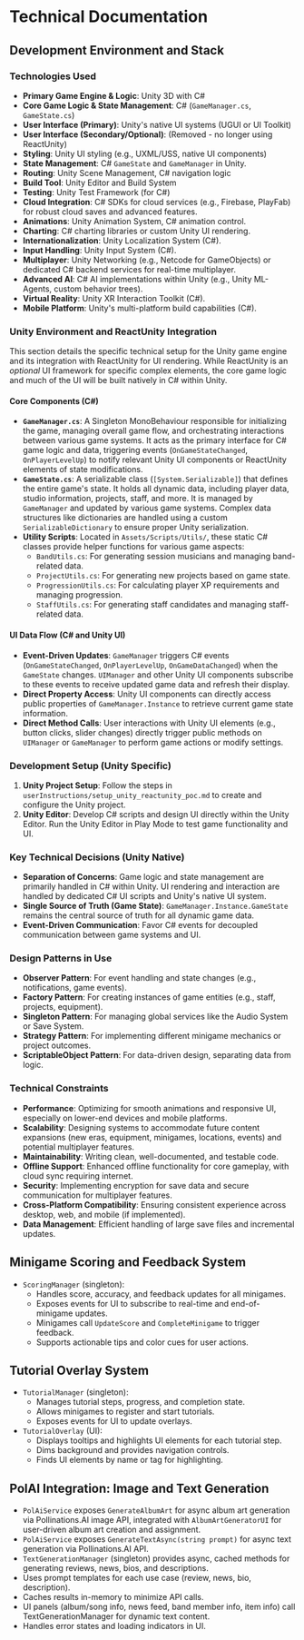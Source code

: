 # Technical Documentation

## Development Environment and Stack

### Technologies Used
- **Primary Game Engine & Logic**: Unity 3D with C#
- **Core Game Logic & State Management**: C# (`GameManager.cs`, `GameState.cs`)
- **User Interface (Primary)**: Unity's native UI systems (UGUI or UI Toolkit)
- **User Interface (Secondary/Optional)**: (Removed - no longer using ReactUnity)
- **Styling**: Unity UI styling (e.g., UXML/USS, native UI components)
- **State Management**: C# `GameState` and `GameManager` in Unity.
- **Routing**: Unity Scene Management, C# navigation logic
- **Build Tool**: Unity Editor and Build System
- **Testing**: Unity Test Framework (for C#)
- **Cloud Integration**: C# SDKs for cloud services (e.g., Firebase, PlayFab) for robust cloud saves and advanced features.
- **Animations**: Unity Animation System, C# animation control.
- **Charting**: C# charting libraries or custom Unity UI rendering.
- **Internationalization**: Unity Localization System (C#).
- **Input Handling**: Unity Input System (C#).
- **Multiplayer**: Unity Networking (e.g., Netcode for GameObjects) or dedicated C# backend services for real-time multiplayer.
- **Advanced AI**: C# AI implementations within Unity (e.g., Unity ML-Agents, custom behavior trees).
- **Virtual Reality**: Unity XR Interaction Toolkit (C#).
- **Mobile Platform**: Unity's multi-platform build capabilities (C#).

### Unity Environment and ReactUnity Integration

This section details the specific technical setup for the Unity game engine and its integration with ReactUnity for UI rendering. While ReactUnity is an *optional* UI framework for specific complex elements, the core game logic and much of the UI will be built natively in C# within Unity.

#### Core Components (C#)
- **`GameManager.cs`**: A Singleton MonoBehaviour responsible for initializing the game, managing overall game flow, and orchestrating interactions between various game systems. It acts as the primary interface for C# game logic and data, triggering events (`OnGameStateChanged`, `OnPlayerLevelUp`) to notify relevant Unity UI components or ReactUnity elements of state modifications.
- **`GameState.cs`**: A serializable class (`[System.Serializable]`) that defines the entire game's state. It holds all dynamic data, including player data, studio information, projects, staff, and more. It is managed by `GameManager` and updated by various game systems. Complex data structures like dictionaries are handled using a custom `SerializableDictionary` to ensure proper Unity serialization.
- **Utility Scripts**: Located in `Assets/Scripts/Utils/`, these static C# classes provide helper functions for various game aspects:
    - `BandUtils.cs`: For generating session musicians and managing band-related data.
    - `ProjectUtils.cs`: For generating new projects based on game state.
    - `ProgressionUtils.cs`: For calculating player XP requirements and managing progression.
    - `StaffUtils.cs`: For generating staff candidates and managing staff-related data.

#### UI Data Flow (C# and Unity UI)
- **Event-Driven Updates**: `GameManager` triggers C# events (`OnGameStateChanged`, `OnPlayerLevelUp`, `OnGameDataChanged`) when the `GameState` changes. `UIManager` and other Unity UI components subscribe to these events to receive updated game data and refresh their display.
- **Direct Property Access**: Unity UI components can directly access public properties of `GameManager.Instance` to retrieve current game state information.
- **Direct Method Calls**: User interactions with Unity UI elements (e.g., button clicks, slider changes) directly trigger public methods on `UIManager` or `GameManager` to perform game actions or modify settings.

### Development Setup (Unity Specific)
1.  **Unity Project Setup**: Follow the steps in `userInstructions/setup_unity_reactunity_poc.md` to create and configure the Unity project.
2.  **Unity Editor**: Develop C# scripts and design UI directly within the Unity Editor. Run the Unity Editor in Play Mode to test game functionality and UI.

### Key Technical Decisions (Unity Native)
- **Separation of Concerns**: Game logic and state management are primarily handled in C# within Unity. UI rendering and interaction are handled by dedicated C# UI scripts and Unity's native UI system.
- **Single Source of Truth (Game State)**: `GameManager.Instance.GameState` remains the central source of truth for all dynamic game data.
- **Event-Driven Communication**: Favor C# events for decoupled communication between game systems and UI.

### Design Patterns in Use
- **Observer Pattern**: For event handling and state changes (e.g., notifications, game events).
- **Factory Pattern**: For creating instances of game entities (e.g., staff, projects, equipment).
- **Singleton Pattern**: For managing global services like the Audio System or Save System.
- **Strategy Pattern**: For implementing different minigame mechanics or project outcomes.
- **ScriptableObject Pattern**: For data-driven design, separating data from logic.

### Technical Constraints
- **Performance**: Optimizing for smooth animations and responsive UI, especially on lower-end devices and mobile platforms.
- **Scalability**: Designing systems to accommodate future content expansions (new eras, equipment, minigames, locations, events) and potential multiplayer features.
- **Maintainability**: Writing clean, well-documented, and testable code.
- **Offline Support**: Enhanced offline functionality for core gameplay, with cloud sync requiring internet.
- **Security**: Implementing encryption for save data and secure communication for multiplayer features.
- **Cross-Platform Compatibility**: Ensuring consistent experience across desktop, web, and mobile (if implemented).
- **Data Management**: Efficient handling of large save files and incremental updates.

## Minigame Scoring and Feedback System
- `ScoringManager` (singleton):
  - Handles score, accuracy, and feedback updates for all minigames.
  - Exposes events for UI to subscribe to real-time and end-of-minigame updates.
  - Minigames call `UpdateScore` and `CompleteMinigame` to trigger feedback.
  - Supports actionable tips and color cues for user actions.

## Tutorial Overlay System
- `TutorialManager` (singleton):
  - Manages tutorial steps, progress, and completion state.
  - Allows minigames to register and start tutorials.
  - Exposes events for UI to update overlays.
- `TutorialOverlay` (UI):
  - Displays tooltips and highlights UI elements for each tutorial step.
  - Dims background and provides navigation controls.
  - Finds UI elements by name or tag for highlighting.

## PolAI Integration: Image and Text Generation
- `PolAiService` exposes `GenerateAlbumArt` for async album art generation via Pollinations.AI image API, integrated with `AlbumArtGeneratorUI` for user-driven album art creation and assignment.
- `PolAiService` exposes `GenerateTextAsync(string prompt)` for async text generation via Pollinations.AI API.
- `TextGenerationManager` (singleton) provides async, cached methods for generating reviews, news, bios, and descriptions.
- Uses prompt templates for each use case (review, news, bio, description).
- Caches results in-memory to minimize API calls.
- UI panels (album/song info, news feed, band member info, item info) call TextGenerationManager for dynamic text content.
- Handles error states and loading indicators in UI.
